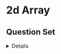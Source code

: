 # 2d Array

## Question Set

<details>

### 1. 2d Arrays Demo

<details>

**Problem Statement :**

<details>

![1](https://github.com/swayamterode/Codes/blob/main/Languages/C%2B%2B/Level_1/1.%20Basics%20of%20Programming/4.%202D%20Arrays/img/1.0.2D_Array_demo.png)

**Sample Output:**

> 2
>
> 4
>
> 11
>
> 12
>
> 13
>
> 14
>
> 21
>
> 22
>
> 23
>
> 24

![Constraints](https://github.com/swayamterode/Codes/blob/main/Languages/C%2B%2B/Level_1/1.%20Basics%20of%20Programming/4.%202D%20Arrays/img/1.1.2D_Array.png)

![Output](https://github.com/swayamterode/Codes/blob/main/Languages/C%2B%2B/Level_1/1.%20Basics%20of%20Programming/4.%202D%20Arrays/img/1.1.3.2D_array.png)

</details>

**C++ Solution** ✔️

<details>

```cpp

#include <bits/stdc++.h>
using namespace std;
int main()
{
    int n, m;
    cin >> n >> m;

    vector<vector<int>> arr;
    //input
    for (int i = 0; i < n; i++)
    {
        vector<int> sarr;
        for (int j = 0; j < m; j++)
        {
            int element;
            cin >> element;
            sarr.push_back(element);
        }
        arr.push_back(sarr);
    }

    //Output
    for (int i = 0; i < n; i++)
    {
        for (int j = 0; j < m; j++)
        {
            cout << arr[i][j] << " ";
        }
        cout << endl;
    }
    return 0;
}

```

</details>

</details>

---

### 2. Matrix Multiplication

<details>

**Problem Statement :**

<details>

![Martrix Mul](https://github.com/swayamterode/Codes/blob/main/Languages/C%2B%2B/Level_1/1.%20Basics%20of%20Programming/4.%202D%20Arrays/img/2.1.0.Matrix_Multiplication.png)

![Const](https://github.com/swayamterode/Codes/blob/main/Languages/C%2B%2B/Level_1/1.%20Basics%20of%20Programming/4.%202D%20Arrays/img/2.1.1.Matrix_Multiplication_Const.png)

Sample Input:

> 2
>
> 3
>
> 10
>
> 0
>
> 0
>
> 0
>
> 20
>
> 0
>
> 3
>
> 4
>
> 1
>
> 0
>
> 1
>
> 0
>
> 0
>
> 1
>
> 1
>
> 2
>
> 1
>
> 1
>
> 0
>
> 0

![Sample Output](https://github.com/swayamterode/Codes/blob/main/Languages/C%2B%2B/Level_1/1.%20Basics%20of%20Programming/4.%202D%20Arrays/img/2.1.2.Matrix_Multiplication_output.png)

</details>

**C++ Solution** ✔️

<details>

```cpp
#include<iostream>
#include<vector>

using namespace std;

void matrixMult(vector<vector<int>> A, vector<vector<int>> B){
    int r1 = A.size();
    int c1 = A[0].size();
    int r2 = B.size();
    int c2 = B[0].size();

    if(c1 != r2)
    {
        cout<<"Invalid input";
        return;
    }
    vector<vector<int>> pdt;
    for(int i = 0; i<r1; i++) {
        vector<int> arr;
    for(int j = 0; j<c2; j++){
        int mul = 0;
        for(int k = 0; k<c1; k++){
            mul += (A[i][k] * B[k][j]);
        }
        arr.push_back(mul);
    }
    pdt.push_back(arr);
}

for(int i = 0; i<r1; i++) {
    for(int j= 0; j<c2; j++){
        cout<<pdt[i][j]<<" ";
    }
    cout<<endl;
}
}

int main(){
    int r1;
    int c1;
    cin>>r1;
    cin>>c1;

    vector<vector<int>> mat1;
    for(int i= 0; i< r1; i++){
        vector<int> arr;
        for(int j= 0; j< c1; j++){
            int ele;
            cin>> ele;
            arr.push_back(ele);
        }
        mat1.push_back(arr);
    }

    int r2;
    int c2;
    cin>>r2;
    cin>>c2;

    vector<vector<int>> mat2;
    for(int i= 0; i< r2; i++){
        vector<int> arr;
        for(int j= 0; j< c2; j++){
            int ele;
            cin>> ele;
            arr.push_back(ele);
        }
        mat2.push_back(arr);
    }

    matrixMult(mat1, mat2);
}
```

</details>

</details>

---
    
</details>
